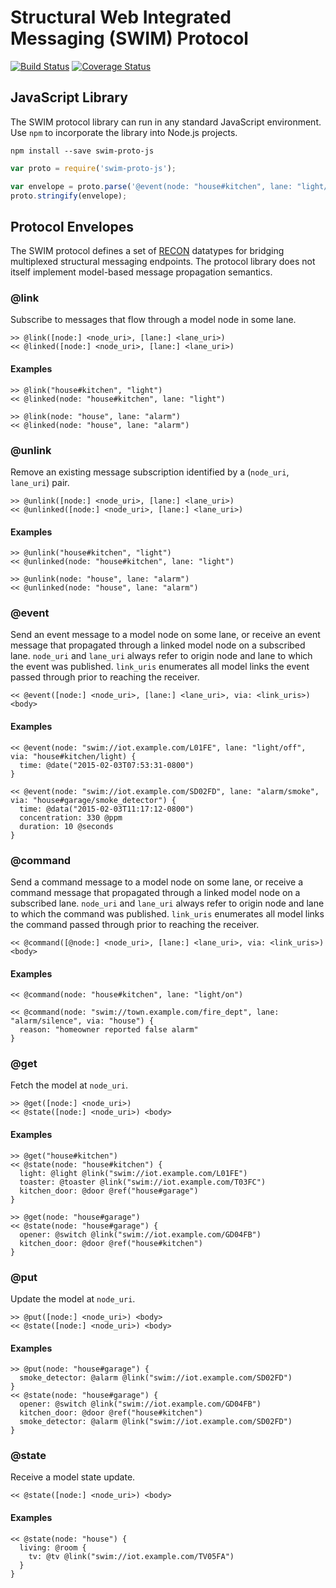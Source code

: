 # Structural Web Integrated Messaging (SWIM) Protocol

[![Build Status](https://travis-ci.org/coeffect/swim-proto-js.svg?branch=master)](https://travis-ci.org/coeffect/swim-proto-js) [![Coverage Status](https://coveralls.io/repos/coeffect/swim-proto-js/badge.svg?branch=master)](https://coveralls.io/r/coeffect/swim-proto-js?branch=master)

## JavaScript Library

The SWIM protocol library can run in any standard JavaScript environment.
Use `npm` to incorporate the library into Node.js projects.

```
npm install --save swim-proto-js
```

```js
var proto = require('swim-proto-js');

var envelope = proto.parse('@event(node: "house#kitchen", lane: "light/on")');
proto.stringify(envelope);
```

## Protocol Envelopes

The SWIM protocol defines a set of [RECON](https://github.com/coeffect/recon-js)
datatypes for bridging multiplexed structural messaging endpoints.
The protocol library does not itself implement model-based message
propagation semantics.

### @link

Subscribe to messages that flow through a model node in some lane.

```
>> @link([node:] <node_uri>, [lane:] <lane_uri>)
<< @linked([node:] <node_uri>, [lane:] <lane_uri>)
```

#### Examples

```
>> @link("house#kitchen", "light")
<< @linked(node: "house#kitchen", lane: "light")

>> @link(node: "house", lane: "alarm")
<< @linked(node: "house", lane: "alarm")
```

### @unlink

Remove an existing message subscription identified by a
(`node_uri`, `lane_uri`) pair.

```
>> @unlink([node:] <node_uri>, [lane:] <lane_uri>)
<< @unlinked([node:] <node_uri>, [lane:] <lane_uri>)
```

#### Examples

```
>> @unlink("house#kitchen", "light")
<< @unlinked(node: "house#kitchen", lane: "light")

>> @unlink(node: "house", lane: "alarm")
<< @unlinked(node: "house", lane: "alarm")
```

### @event

Send an event message to a model node on some lane, or receive an event
message that propagated through a linked model node on a subscribed lane.
`node_uri` and `lane_uri` always refer to origin node and lane to which
the event was published.  `link_uris` enumerates all model links the
event passed through prior to reaching the receiver.

```
<< @event([node:] <node_uri>, [lane:] <lane_uri>, via: <link_uris>) <body>
```

#### Examples

```
<< @event(node: "swim://iot.example.com/L01FE", lane: "light/off", via: "house#kitchen/light) {
  time: @date("2015-02-03T07:53:31-0800")
}

<< @event(node: "swim://iot.example.com/SD02FD", lane: "alarm/smoke", via: "house#garage/smoke_detector") {
  time: @data("2015-02-03T11:17:12-0800")
  concentration: 330 @ppm
  duration: 10 @seconds
}
```

### @command

Send a command message to a model node on some lane, or receive a command
message that propagated through a linked model node on a subscribed lane.
`node_uri` and `lane_uri` always refer to origin node and lane to which
the command was published.  `link_uris` enumerates all model links the
command passed through prior to reaching the receiver.

```
<< @command([@node:] <node_uri>, [lane:] <lane_uri>, via: <link_uris>) <body>
```

#### Examples

```
<< @command(node: "house#kitchen", lane: "light/on")

<< @command(node: "swim://town.example.com/fire_dept", lane: "alarm/silence", via: "house") {
  reason: "homeowner reported false alarm"
}
```

### @get

Fetch the model at `node_uri`.

```
>> @get([node:] <node_uri>)
<< @state([node:] <node_uri>) <body>
```

#### Examples

```
>> @get("house#kitchen")
<< @state(node: "house#kitchen") {
  light: @light @link("swim://iot.example.com/L01FE")
  toaster: @toaster @link("swim://iot.example.com/T03FC")
  kitchen_door: @door @ref("house#garage")
}

>> @get(node: "house#garage")
<< @state(node: "house#garage") {
  opener: @switch @link("swim://iot.example.com/GD04FB")
  kitchen_door: @door @ref("house#kitchen")
}
```

### @put

Update the model at `node_uri`.

```
>> @put([node:] <node_uri>) <body>
<< @state([node:] <node_uri>) <body>
```

#### Examples

```
>> @put(node: "house#garage") {
  smoke_detector: @alarm @link("swim://iot.example.com/SD02FD")
}
<< @state(node: "house#garage") {
  opener: @switch @link("swim://iot.example.com/GD04FB")
  kitchen_door: @door @ref("house#kitchen")
  smoke_detector: @alarm @link("swim://iot.example.com/SD02FD")
}
```

### @state

Receive a model state update.

```
<< @state([node:] <node_uri>) <body>
```

#### Examples

```
<< @state(node: "house") {
  living: @room {
    tv: @tv @link("swim://iot.example.com/TV05FA")
  }
}
```
